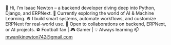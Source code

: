 👋 Hi, I'm Isaac Newton – a backend developer diving deep into Python, Django, and ERPNext.
🧠 Currently exploring the world of AI & Machine Learning.
⚙️ I build smart systems, automate workflows, and customize ERPNext for real-world use.
🤝 Open to collaborations on backend, ERPNext, or AI projects.
⚽ Football fan | 🎮 Gamer | 💡 Always learning
📫 mwanikinewton742@gmail.com
